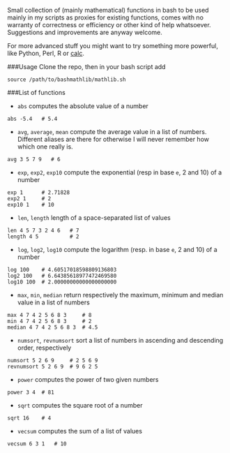 Small collection of (mainly mathematical) functions in bash to be used mainly
in my scripts as proxies for existing functions, comes with no warranty of
correctness or efficiency or other kind of help whatsoever.
Suggestions and improvements are anyway welcome.

For more advanced stuff you might want to try something more powerful,
like Python, Perl, R or [calc](http://www.isthe.com/chongo/tech/comp/calc/).

###Usage
Clone the repo, then in your bash script add
```
source /path/to/bashmathlib/mathlib.sh
```

###List of functions

* `abs` computes the absolute value of a number
```
abs -5.4   # 5.4
```

* `avg`, `average`, `mean` compute the average value in a list of numbers.
Different aliases are there for otherwise I will never remember how which
one really is.
```
avg 3 5 7 9   # 6
```

* `exp`, `exp2`, `exp10` compute the exponential (resp in base `e`, 2 and 10)
of a number
```
exp 1      # 2.71828
exp2 1     # 2
exp10 1    # 10
```

* `len`, `length` length of a space-separated list of values
```
len 4 5 7 3 2 4 6   # 7
length 4 5          # 2
```

* `log`, `log2`, `log10` compute the logarithm (resp. in base `e`, 2 and 10)
of a number
```
log 100    # 4.60517018598809136803
log2 100   # 6.64385618977472469580
log10 100  # 2.00000000000000000000
```

* `max`, `min`, `median` return respectively the maximum, minimum and median
value in a list of numbers
```
max 4 7 4 2 5 6 8 3     # 8
min 4 7 4 2 5 6 8 3     # 2
median 4 7 4 2 5 6 8 3  # 4.5
```

* `numsort`, `revnumsort` sort a list of numbers in ascending and descending
order, respectively
```
numsort 5 2 6 9     # 2 5 6 9
revnumsort 5 2 6 9  # 9 6 2 5
```

* `power` computes the power of two given numbers
```
power 3 4  # 81
```

* `sqrt` computes the square root of a number
```
sqrt 16    # 4
```

* `vecsum` computes the sum of a list of values
```
vecsum 6 3 1   # 10
```
